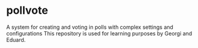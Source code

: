 # pollvote

A system for creating and voting in polls with complex settings and configurations
This repository is used for learning purposes by Georgi and Eduard.
